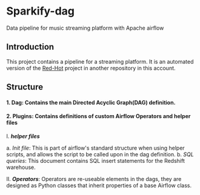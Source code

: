 # Sparkify-dag
Data pipeline for music streaming platform with Apache airflow


## Introduction 

This project contains a pipeline for a streaming platform. It is an automated version of the [Red-Hot](https://github.com/donsolana/Red-Hot) project in another repository in this account. 

## Structure
#### 1. Dag: Contains the main **Directed Acyclic Graph(DAG)** definition.
#### 2. Plugins: Contains definitions of custom Airflow Operators and helper files

I. ***helper files*** 

   a. *Init file*: This is part of airflow's standard structure when using helper scripts, and allows the script to be called upon in the dag definition.
   b. *SQL queries*: This document contains SQL insert statements for the Redshift warehouse.

II. ***Operators***: Operators are re-useable elements in the dags, they are designed as Python classes that inherit properties of a base Airflow class.


   


